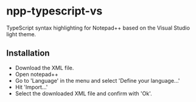 # npp-typescript-vs
TypeScript syntax highlighting for Notepad++ based on the Visual Studio light theme.

## Installation ##

- Download the XML file.
- Open notepad++
- Go to 'Language' in the menu and select 'Define your language...'
- Hit 'Import...'
- Select the downloaded XML file and confirm with 'Ok'.

